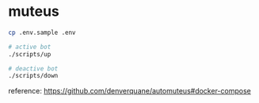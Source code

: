 # muteus

```sh
cp .env.sample .env

# active bot
./scripts/up

# deactive bot
./scripts/down
```

reference: https://github.com/denverquane/automuteus#docker-compose
